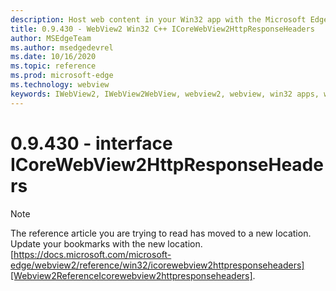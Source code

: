 ```yaml
---
description: Host web content in your Win32 app with the Microsoft Edge WebView2 control
title: 0.9.430 - WebView2 Win32 C++ ICoreWebView2HttpResponseHeaders
author: MSEdgeTeam
ms.author: msedgedevrel
ms.date: 10/16/2020
ms.topic: reference
ms.prod: microsoft-edge
ms.technology: webview
keywords: IWebView2, IWebView2WebView, webview2, webview, win32 apps, win32, edge, ICoreWebView2, ICoreWebView2Host, browser control, edge html
---
```


# 0.9.430 - interface ICoreWebView2HttpResponseHeaders 

> [!NOTE]
> The reference article you are trying to read has moved to a new location.  
> Update your bookmarks with the new location.  
> [https://docs.microsoft.com/microsoft-edge/webview2/reference/win32/icorewebview2httpresponseheaders][Webview2ReferenceIcorewebview2httpresponseheaders].  

[Webview2ReferenceIcorewebview2httpresponseheaders]: /microsoft-edge/webview2/reference/win32/icorewebview2httpresponseheaders "interface ICoreWebView2HttpResponseHeaders | Microsoft Docs"
